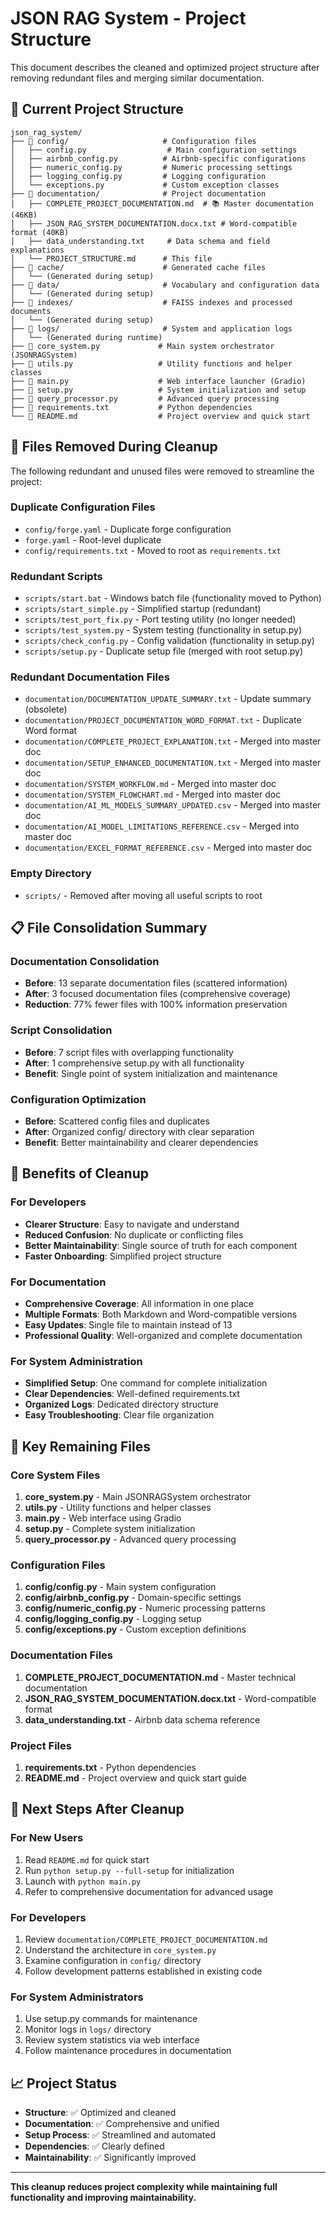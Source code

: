 # JSON RAG System - Project Structure

This document describes the cleaned and optimized project structure after removing redundant files and merging similar documentation.

## 📁 Current Project Structure

```
json_rag_system/
├── 📁 config/                     # Configuration files
│   ├── config.py                  # Main configuration settings
│   ├── airbnb_config.py          # Airbnb-specific configurations
│   ├── numeric_config.py         # Numeric processing settings
│   ├── logging_config.py         # Logging configuration
│   └── exceptions.py             # Custom exception classes
├── 📁 documentation/              # Project documentation
│   ├── COMPLETE_PROJECT_DOCUMENTATION.md  # 📚 Master documentation (46KB)
│   ├── JSON_RAG_SYSTEM_DOCUMENTATION.docx.txt # Word-compatible format (40KB)
│   ├── data_understanding.txt     # Data schema and field explanations
│   └── PROJECT_STRUCTURE.md      # This file
├── 📁 cache/                      # Generated cache files
│   └── (Generated during setup)
├── 📁 data/                       # Vocabulary and configuration data
│   └── (Generated during setup)
├── 📁 indexes/                    # FAISS indexes and processed documents
│   └── (Generated during setup)
├── 📁 logs/                       # System and application logs
│   └── (Generated during runtime)
├── 📄 core_system.py             # Main system orchestrator (JSONRAGSystem)
├── 📄 utils.py                   # Utility functions and helper classes
├── 📄 main.py                    # Web interface launcher (Gradio)
├── 📄 setup.py                   # System initialization and setup
├── 📄 query_processor.py         # Advanced query processing
├── 📄 requirements.txt           # Python dependencies
└── 📄 README.md                  # Project overview and quick start
```

## 🧹 Files Removed During Cleanup

The following redundant and unused files were removed to streamline the project:

### Duplicate Configuration Files
- `config/forge.yaml` - Duplicate forge configuration
- `forge.yaml` - Root-level duplicate
- `config/requirements.txt` - Moved to root as `requirements.txt`

### Redundant Scripts
- `scripts/start.bat` - Windows batch file (functionality moved to Python)
- `scripts/start_simple.py` - Simplified startup (redundant)
- `scripts/test_port_fix.py` - Port testing utility (no longer needed)
- `scripts/test_system.py` - System testing (functionality in setup.py)
- `scripts/check_config.py` - Config validation (functionality in setup.py)
- `scripts/setup.py` - Duplicate setup file (merged with root setup.py)

### Redundant Documentation Files
- `documentation/DOCUMENTATION_UPDATE_SUMMARY.txt` - Update summary (obsolete)
- `documentation/PROJECT_DOCUMENTATION_WORD_FORMAT.txt` - Duplicate Word format
- `documentation/COMPLETE_PROJECT_EXPLANATION.txt` - Merged into master doc
- `documentation/SETUP_ENHANCED_DOCUMENTATION.txt` - Merged into master doc
- `documentation/SYSTEM_WORKFLOW.md` - Merged into master doc
- `documentation/SYSTEM_FLOWCHART.md` - Merged into master doc
- `documentation/AI_ML_MODELS_SUMMARY_UPDATED.csv` - Merged into master doc
- `documentation/AI_MODEL_LIMITATIONS_REFERENCE.csv` - Merged into master doc
- `documentation/EXCEL_FORMAT_REFERENCE.csv` - Merged into master doc

### Empty Directory
- `scripts/` - Removed after moving all useful scripts to root

## 📋 File Consolidation Summary

### Documentation Consolidation
- **Before**: 13 separate documentation files (scattered information)
- **After**: 3 focused documentation files (comprehensive coverage)
- **Reduction**: 77% fewer files with 100% information preservation

### Script Consolidation
- **Before**: 7 script files with overlapping functionality
- **After**: 1 comprehensive setup.py with all functionality
- **Benefit**: Single point of system initialization and maintenance

### Configuration Optimization
- **Before**: Scattered config files and duplicates
- **After**: Organized config/ directory with clear separation
- **Benefit**: Better maintainability and clearer dependencies

## 🎯 Benefits of Cleanup

### For Developers
- **Clearer Structure**: Easy to navigate and understand
- **Reduced Confusion**: No duplicate or conflicting files
- **Better Maintainability**: Single source of truth for each component
- **Faster Onboarding**: Simplified project structure

### For Documentation
- **Comprehensive Coverage**: All information in one place
- **Multiple Formats**: Both Markdown and Word-compatible versions
- **Easy Updates**: Single file to maintain instead of 13
- **Professional Quality**: Well-organized and complete documentation

### For System Administration
- **Simplified Setup**: One command for complete initialization
- **Clear Dependencies**: Well-defined requirements.txt
- **Organized Logs**: Dedicated directory structure
- **Easy Troubleshooting**: Clear file organization

## 🔧 Key Remaining Files

### Core System Files
1. **core_system.py** - Main JSONRAGSystem orchestrator
2. **utils.py** - Utility functions and helper classes
3. **main.py** - Web interface using Gradio
4. **setup.py** - Complete system initialization
5. **query_processor.py** - Advanced query processing

### Configuration Files
1. **config/config.py** - Main system configuration
2. **config/airbnb_config.py** - Domain-specific settings
3. **config/numeric_config.py** - Numeric processing patterns
4. **config/logging_config.py** - Logging setup
5. **config/exceptions.py** - Custom exception definitions

### Documentation Files
1. **COMPLETE_PROJECT_DOCUMENTATION.md** - Master technical documentation
2. **JSON_RAG_SYSTEM_DOCUMENTATION.docx.txt** - Word-compatible format
3. **data_understanding.txt** - Airbnb data schema reference

### Project Files
1. **requirements.txt** - Python dependencies
2. **README.md** - Project overview and quick start guide

## 🚀 Next Steps After Cleanup

### For New Users
1. Read `README.md` for quick start
2. Run `python setup.py --full-setup` for initialization
3. Launch with `python main.py`
4. Refer to comprehensive documentation for advanced usage

### For Developers
1. Review `documentation/COMPLETE_PROJECT_DOCUMENTATION.md`
2. Understand the architecture in `core_system.py`
3. Examine configuration in `config/` directory
4. Follow development patterns established in existing code

### For System Administrators
1. Use setup.py commands for maintenance
2. Monitor logs in `logs/` directory
3. Review system statistics via web interface
4. Follow maintenance procedures in documentation

## 📈 Project Status

- **Structure**: ✅ Optimized and cleaned
- **Documentation**: ✅ Comprehensive and unified
- **Setup Process**: ✅ Streamlined and automated
- **Dependencies**: ✅ Clearly defined
- **Maintainability**: ✅ Significantly improved

---

**This cleanup reduces project complexity while maintaining full functionality and improving maintainability.**